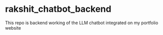 # rakshit_chatbot_backend
This repo is backend working of the LLM chatbot integrated on my portfolio website
